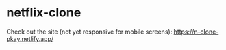 ﻿# netflix-clone

Check out the site (not yet responsive for mobile screens): https://n-clone-pkay.netlify.app/
